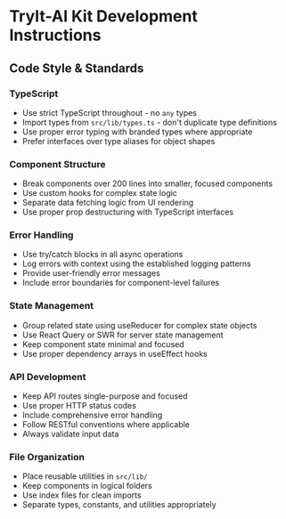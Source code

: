 # TryIt-AI Kit Development Instructions

## Code Style & Standards

### TypeScript
- Use strict TypeScript throughout - no `any` types
- Import types from `src/lib/types.ts` - don't duplicate type definitions
- Use proper error typing with branded types where appropriate
- Prefer interfaces over type aliases for object shapes

### Component Structure
- Break components over 200 lines into smaller, focused components
- Use custom hooks for complex state logic
- Separate data fetching logic from UI rendering
- Use proper prop destructuring with TypeScript interfaces

### Error Handling
- Use try/catch blocks in all async operations
- Log errors with context using the established logging patterns
- Provide user-friendly error messages
- Include error boundaries for component-level failures

### State Management
- Group related state using useReducer for complex state objects
- Use React Query or SWR for server state management
- Keep component state minimal and focused
- Use proper dependency arrays in useEffect hooks

### API Development
- Keep API routes single-purpose and focused
- Use proper HTTP status codes
- Include comprehensive error handling
- Follow RESTful conventions where applicable
- Always validate input data

### File Organization
- Place reusable utilities in `src/lib/`
- Keep components in logical folders
- Use index files for clean imports
- Separate types, constants, and utilities appropriately

